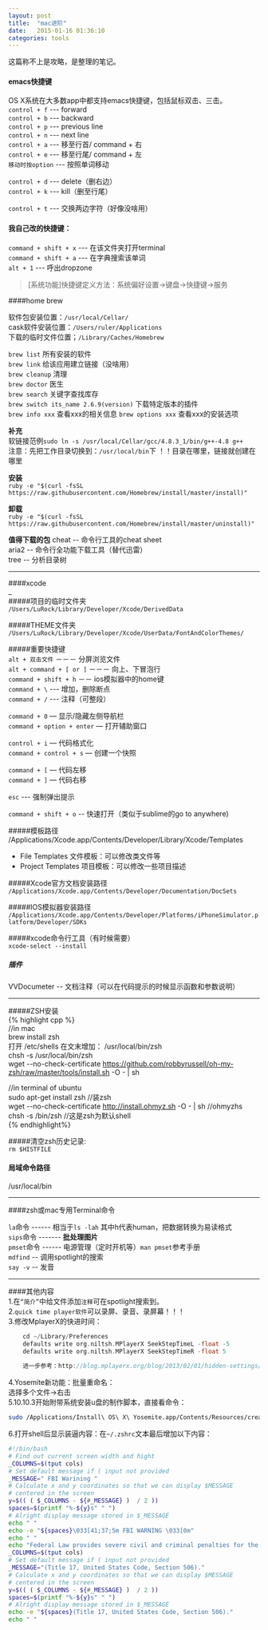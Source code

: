 ```yaml
---     
layout: post     
title:  "mac进阶"     
date:   2015-01-16 01:36:10     
categories: tools     
---     
```


这篇称不上是攻略，是整理的笔记。     

#### emacs快捷键     
OS X系统在大多数app中都支持emacs快捷键，包括鼠标双击、三击。     
`control + f` --- forward     
`control + b` --- backward     
`control + p` --- previous line     
`control + n` --- next line     
`control + a` --- 移至行首/ command + 右     
`control + e` --- 移至行尾/ command + 左     
`移动时按option` --- 按照单词移动     

`control + d` --- delete（删右边）     
`control + k` --- kill（删至行尾）     

`control + t` --- 交换两边字符（好像没啥用）     


#### 我自己改的快捷键：     
`command + shift + x`  ---  在该文件夹打开terminal       
`command + shift + a`  ---  在字典搜索该单词     
`alt + 1` --- 呼出dropzone     

> [系统功能]快捷键定义方法：系统偏好设置->键盘->快捷键->服务    


####home brew     

软件包安装位置：`/usr/local/Cellar/`    
cask软件安装位置：`/Users/ruler/Applications`    
下载的临时文件位置；`/Library/Caches/Homebrew`    

`brew list` 所有安装的软件    
`brew link` 给该应用建立链接（没啥用）    
`brew cleanup` 清理      
`brew doctor` 医生    
`brew search` 关键字查找库存    
`brew switch its_name 2.6.9(version)`   下载特定版本的插件   
`brew info xxx` 查看xxx的相关信息
`brew options xxx` 查看xxx的安装选项

**补充**     
软链接范例`sudo ln -s /usr/local/Cellar/gcc/4.8.3_1/bin/g++-4.8 g++`      
注意：先把工作目录切换到：`/usr/local/bin`下 ！！目录在哪里，链接就创建在哪里       


**安装**    
`ruby -e "$(curl -fsSL https://raw.githubusercontent.com/Homebrew/install/master/install)"`

**卸载**    
`ruby -e "$(curl -fsSL https://raw.githubusercontent.com/Homebrew/install/master/uninstall)"`    

**值得下载的包**
cheat -- 命令行工具的cheat sheet     
aria2 -- 命令行全功能下载工具（替代迅雷）    
tree -- 分析目录树    


------     

####xcode     
_     
#####项目的临时文件夹       
`/Users/LuRock/Library/Developer/Xcode/DerivedData`     

#####THEME文件夹      
`/Users/LuRock/Library/Developer/Xcode/UserData/FontAndColorThemes/`     

#####重要快捷键      
`alt + 双击文件`  －－－  分屏浏览文件    
`alt + command + [ or ]`   －－－  向上、下冒泡行    
`command + shift + h`   －－  ios模拟器中的home键     
`command + \`   ---  增加，删除断点        
`command + /`   ---  注释（可整段）     

`command + 0`  — 显示/隐藏左侧导航栏     
`command + option + enter` 	— 		打开辅助窗口     

`control + i` — 代码格式化     
`command + control + s` 	— 	创建一个快照     

`command + [` — 代码左移     
`command + ]` — 代码右移     

`esc`	---   强制弹出提示     

`command + shift + o`  --  快速打开（类似于sublime的go to anywhere)    


#####模板路径       
/Applications/Xcode.app/Contents/Developer/Library/Xcode/Templates     
* File Templates 文件模板：可以修改类文件等      
* Project Templates  项目模板：可以修改一些项目描述     


#####Xcode官方文档安装路径    
`/Applications/Xcode.app/Contents/Developer/Documentation/DocSets`     


#####IOS模拟器安装路径    
`/Applications/Xcode.app/Contents/Developer/Platforms/iPhoneSimulator.platform/Developer/SDKs`     

#####xcode命令行工具（有时候需要）    
`xcode-select --install`     

##### 插件
VVDocumeter  --  文档注释（可以在代码提示的时候显示函数和参数说明）

---     

#####ZSH安装     
{% highlight cpp %}     
//in mac     
brew install zsh     
打开 /etc/shells   在文末增加： /usr/local/bin/zsh     
chsh -s /usr/local/bin/zsh     
wget --no-check-certificate https://github.com/robbyrussell/oh-my-zsh/raw/master/tools/install.sh -O - | sh     


//in terminal of ubuntu     
sudo apt-get install zsh            //装zsh     
wget --no-check-certificate http://install.ohmyz.sh -O - | sh   //ohmyzhs     
chsh -s /bin/zsh            //这是zsh为默认shell     
{% endhighlight%}     


#####清空zsh历史记录:    
`rm $HISTFILE`	     

#### 局域命令路径
/usr/local/bin

---     

####zsh或mac专用Terminal命令     

`la`命令  ------   相当于`ls -lah` 其中h代表human，把数据转换为易读格式     
`sips`命令   -------   **批处理图片**     
`pmset`命令  ------   电源管理（定时开机等）`man pmset`参考手册        
`mdfind` --  调用spotlight的搜索     
`say -v` --  发音     


---     

####其他内容     
1.在`“简介”`中给文件添加`注释`可在spotlight搜索到。    
2.`quick time player软件`可以录屏、录音、录屏幕！！！     
3.修改MplayerX的快进时间：   

```cpp  
    cd ~/Library/Preferences     
    defaults write org.niltsh.MPlayerX SeekStepTimeL -float -5     
    defaults write org.niltsh.MPlayerX SeekStepTimeR -float 5     
    
    进一步参考：http://blog.mplayerx.org/blog/2013/02/01/hidden-settings/     
```
4.Yosemite新功能：批量重命名：      
    选择多个文件->右击    
5.10.10.3开始附带系统安装u盘的制作脚本，直接看命令：    

```bash
sudo /Applications/Install\ OS\ X\ Yosemite.app/Contents/Resources/createinstallmedia --volume /Volumes/YourUDiskName --applicationpath /Applications/Install\ OS\ X\ Yosemite.app --nointeraction
```

6.打开shell后显示装逼内容：在`~/.zshrc`文本最后增加以下内容：    

```bash
#!/bin/bash
# Find out current screen width and hight
_COLUMNS=$(tput cols)
# Set default message if ( input not provided
_MESSAGE=" FBI Warining "
# Calculate x and y coordinates so that we can display $MESSAGE
# centered in the screen
y=$(( ( $_COLUMNS - ${#_MESSAGE} )  / 2 ))
spaces=$(printf "%-${y}s" " ")
# Alright display message stored in $_MESSAGE
echo " "
echo -e "${spaces}\033[41;37;5m FBI WARNING \033[0m"
echo " "
echo "Federal Law provides severe civil and criminal penalties for the unauthorized reproduction, distribution, or exhibition of copyrighted motion pictures (Title 17, United States Code, Sections 501 and 508). The Federal Bureau of Investigation investigates allegations of criminal copyright infringement"]
_COLUMNS=$(tput cols)
# Set default message if ( input not provided
_MESSAGE="(Title 17, United States Code, Section 506)."
# Calculate x and y coordinates so that we can display $MESSAGE
# centered in the screen
y=$(( ( $_COLUMNS - ${#_MESSAGE} )  / 2 ))
spaces=$(printf "%-${y}s" " ")
# Alright display message stored in $_MESSAGE
echo -e "${spaces}(Title 17, United States Code, Section 506)."
echo " "
```






